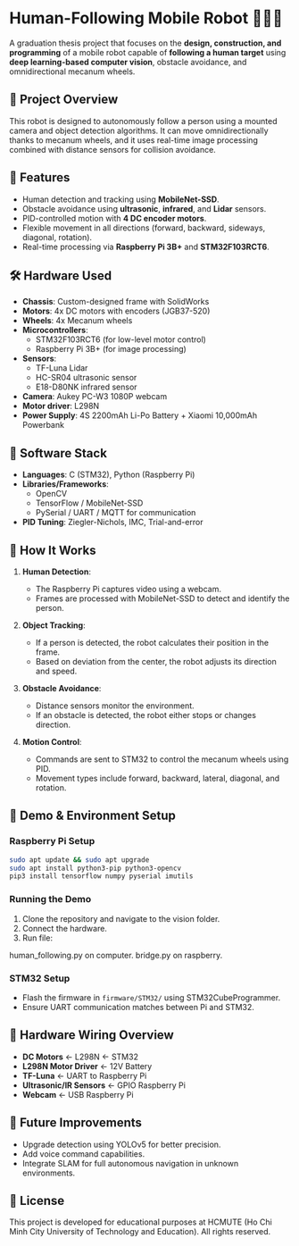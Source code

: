 
# Human-Following Mobile Robot 🚶‍♂️🤖

A graduation thesis project that focuses on the **design, construction, and programming** of a mobile robot capable of **following a human target** using **deep learning-based computer vision**, obstacle avoidance, and omnidirectional mecanum wheels.

## 📌 Project Overview

This robot is designed to autonomously follow a person using a mounted camera and object detection algorithms. It can move omnidirectionally thanks to mecanum wheels, and it uses real-time image processing combined with distance sensors for collision avoidance.

## 🧠 Features

- Human detection and tracking using **MobileNet-SSD**.
- Obstacle avoidance using **ultrasonic**, **infrared**, and **Lidar** sensors.
- PID-controlled motion with **4 DC encoder motors**.
- Flexible movement in all directions (forward, backward, sideways, diagonal, rotation).
- Real-time processing via **Raspberry Pi 3B+** and **STM32F103RCT6**.

## 🛠️ Hardware Used

- **Chassis**: Custom-designed frame with SolidWorks
- **Motors**: 4x DC motors with encoders (JGB37-520)
- **Wheels**: 4x Mecanum wheels
- **Microcontrollers**:
  - STM32F103RCT6 (for low-level motor control)
  - Raspberry Pi 3B+ (for image processing)
- **Sensors**:
  - TF-Luna Lidar
  - HC-SR04 ultrasonic sensor
  - E18-D80NK infrared sensor
- **Camera**: Aukey PC-W3 1080P webcam
- **Motor driver**: L298N
- **Power Supply**: 4S 2200mAh Li-Po Battery + Xiaomi 10,000mAh Powerbank

## 🔧 Software Stack

- **Languages**: C (STM32), Python (Raspberry Pi)
- **Libraries/Frameworks**:
  - OpenCV
  - TensorFlow / MobileNet-SSD
  - PySerial / UART / MQTT for communication
- **PID Tuning**: Ziegler-Nichols, IMC, Trial-and-error

## 🧪 How It Works

1. **Human Detection**:
   - The Raspberry Pi captures video using a webcam.
   - Frames are processed with MobileNet-SSD to detect and identify the person.

2. **Object Tracking**:
   - If a person is detected, the robot calculates their position in the frame.
   - Based on deviation from the center, the robot adjusts its direction and speed.

3. **Obstacle Avoidance**:
   - Distance sensors monitor the environment.
   - If an obstacle is detected, the robot either stops or changes direction.

4. **Motion Control**:
   - Commands are sent to STM32 to control the mecanum wheels using PID.
   - Movement types include forward, backward, lateral, diagonal, and rotation.

## 🧪 Demo & Environment Setup

### Raspberry Pi Setup
```bash
sudo apt update && sudo apt upgrade
sudo apt install python3-pip python3-opencv
pip3 install tensorflow numpy pyserial imutils
```

### Running the Demo
1. Clone the repository and navigate to the vision folder.
2. Connect the hardware.
3. Run file:

human_following.py on computer.
bridge.py on raspberry.


### STM32 Setup
- Flash the firmware in `firmware/STM32/` using STM32CubeProgrammer.
- Ensure UART communication matches between Pi and STM32.

## 🔌 Hardware Wiring Overview

- **DC Motors** ← L298N ← STM32
- **L298N Motor Driver** ← 12V Battery
- **TF-Luna** ← UART to Raspberry Pi
- **Ultrasonic/IR Sensors** ← GPIO Raspberry Pi
- **Webcam** ← USB Raspberry Pi

## 🚀 Future Improvements

- Upgrade detection using YOLOv5 for better precision.
- Add voice command capabilities.
- Integrate SLAM for full autonomous navigation in unknown environments.

## 📜 License

This project is developed for educational purposes at HCMUTE (Ho Chi Minh City University of Technology and Education). All rights reserved.

